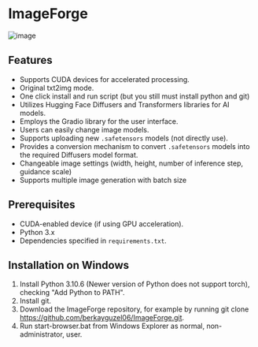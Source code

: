 # ImageForge
![image](https://github.com/berkayguzel06/ImageForge/assets/98205992/63136c33-d867-4553-8d5f-dbf9d0aeeb76)

## Features

- Supports CUDA devices for accelerated processing.
- Original txt2img mode.
- One click install and run script (but you still must install python and git)
- Utilizes Hugging Face Diffusers and Transformers libraries for AI models.
- Employs the Gradio library for the user interface.
- Users can easily change image models.
- Supports uploading new `.safetensors` models (not directly use).
- Provides a conversion mechanism to convert `.safetensors` models into the required Diffusers model format.
- Changeable image settings (width, height, number of inference step, guidance scale)
- Supports multiple image generation with batch size

## Prerequisites

- CUDA-enabled device (if using GPU acceleration).
- Python 3.x
- Dependencies specified in `requirements.txt`.

## Installation on Windows
1. Install Python 3.10.6 (Newer version of Python does not support torch), checking "Add Python to PATH".
2. Install git.
3. Download the ImageForge repository, for example by running git clone https://github.com/berkayguzel06/ImageForge.git.
4. Run start-browser.bat from Windows Explorer as normal, non-administrator, user.
